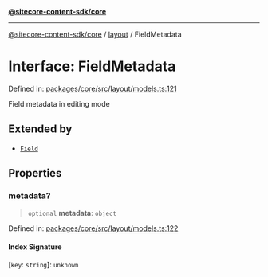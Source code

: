 [**@sitecore-content-sdk/core**](../../README.md)

***

[@sitecore-content-sdk/core](../../README.md) / [layout](../README.md) / FieldMetadata

# Interface: FieldMetadata

Defined in: [packages/core/src/layout/models.ts:121](https://github.com/Sitecore/content-sdk/blob/1a28b6590a0f8ef4d9e897f057f47abb01976998/packages/core/src/layout/models.ts#L121)

Field metadata in editing mode

## Extended by

- [`Field`](Field.md)

## Properties

### metadata?

> `optional` **metadata**: `object`

Defined in: [packages/core/src/layout/models.ts:122](https://github.com/Sitecore/content-sdk/blob/1a28b6590a0f8ef4d9e897f057f47abb01976998/packages/core/src/layout/models.ts#L122)

#### Index Signature

\[`key`: `string`\]: `unknown`
